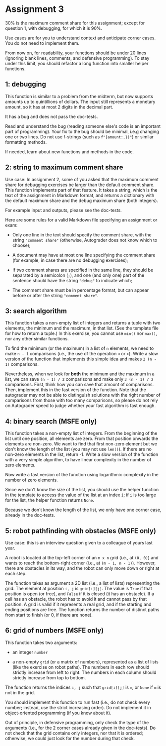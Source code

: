 # Assignment 3

30% is the maximum comment share for this assignment; except for question 1, with debugging, for which it is 90%.

Use cases are for you to understand context and anticipate corner cases. You do not need to implement them.

From now on, for readability, your functions should be under 20 lines (ignoring blank lines, comments, and defensive programming). To stay under this limit, you should refactor a long function into smaller helper functions.

## 1: debugging

This function is similar to a problem from the midterm, but now supports amounts up to quintillions of dollars. The input still represents a monetary amount, so it has at most 2 digits in the decimal part.

It has a bug and does not pass the doc-tests.

Read and understand the bug (reading someone else's code is an important part of programming). Your fix to the bug should be minimal, i.e.g changing one or two lines. Do not use f-strings (such as `f"{amount:,})"`) or similar formatting methods.

If needed, learn about new functions and methods in the code.

## 2: string to maximum comment share

Use case: In assignment 2, some of you asked that the maximum comment share for debugging exercises be larger than the default comment share. This function implements part of that feature. It takes a string, which is the text of the assignment in Markdown format, and returns a dictionary with the default maximum share and the debug maximum share (both integers).

For example input and outputs, please see the doc-tests.

Here are some rules for a valid Markdown file specifying an assignment or exam:

- Only one line in the text should specify the comment share, with the string `"comment share"` (otherwise, Autograder does not know which to choose);

- A document may have at most one line specifying the comment share (for example, in case there are no debugging exercises);

- If two comment shares are specified in the same line, they should be separated by a semicolon (`;`), and one (and only one) part of the sentence should have the string `"debug"` to indicate which;

- The comment share must be in percentage format, but can appear before or after the string `"comment share"`.

## 3: search algorithm

This function takes a non-empty list of integers and returns a tuple with two elements, the minimum and the maximum, in that list. (See the template file for how to return a tuple.) In this exercise, you cannot use `min()` nor `max()`, nor any other similar functions.

To find the minimum (or the maximum) in a list of `n` elements, we need to make `n - 1` comparisons  (i.e., the use of the operation `<` or `>`). Write a slow version of the function that implements this simple idea and makes `2 (n - 1)` comparisons.

Nevertheless, when we look for **both** the minimum and the maximum in a list, we can save `(n - 1) / 2` comparisons and make only `3 (n - 1) / 2` comparisons. First, think how you can save that amount of comparisons. Then, implement this in the fast version of the function. Note that the autograder may not be able to distinguish solutions with the right number of comparisons from those with too many comparisons, so please do not rely on Autograder speed to judge whether your fast algorithm is fast enough.

## 4: binary search (MSFE only)

This function takes a non-empty list of integers. From the beginning of the list until one position, all elements are zero. From that position onwards the elements are non-zero. We want to find that first non-zero element but we don't know the length of the list (you may not use `len()`). If there are no non-zero elements in the list, return -1. Write a slow version of the function with a very simple algorithm, to have linear complexity in the number of zero elements.

Now write a fast version of the function using logarithmic complexity in the number of zero elements.

Since we don't know the size of the list, you should use the helper function in the template to access the value of the list at an index `i`; if `i` is too large for the list, the helper function returns `None`.

Because we don't know the length of the list, we only have one corner case, already in the doc-tests.

## 5: robot pathfinding with obstacles (MSFE only)

Use case: this is an interview question given to a colleague of yours last year.

A robot is located at the top-left corner of an `m x n` grid (i.e., at `(0, 0)`) and wants to reach the bottom-right corner (i.e., at `(m - 1, n - 1)`). However, there are obstacles in its way, and the robot can only move down or right at each step.

The function takes as argument a 2D list (i.e., a list of lists) representing the grid. The element at position `i, j` is `grid[i][j]`. The value is `True` if that position is open (or free), and `False` if it is closed (it has an obstacle). If a cell has an obstacle, the robot has to avoid it and cannot pass by that position. A grid is valid if it represents a real grid, and if the starting and ending positions are free. The function returns the number of distinct paths from start to finish (or 0, if there are none).

## 6: grid of numbers (MSFE only)

This function takes two arguments:

- an integer `number`

- a non-empty `grid` (or a matrix of numbers), represented as a list of lists (like the exercise on robot paths). The numbers in each row should strictly increase from left to right. The numbers in each column should strictly increase from top to bottom.

The function returns the indices `i, j` such that `grid[i][j]` is `m`, or `None` if `m` is not in the grid.

You should implement this function to run fast (i.e., do not check every number; instead, use the strict increasing order). Do not implement it in object-oriented programming (if you know about it).

Out of principle, in defensive programming, only check the type of the arguments (i.e., for the 2 corner cases already given in the doc-tests). Do not check that the grid contains only integers, nor that it is ordered; otherwise, we could just look for the number during that check.
